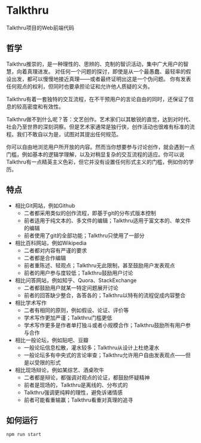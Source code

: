 # Talkthru

Talkthru项目的Web前端代码

## 哲学

Talkthru推崇的，是一种理性的、思辨的、克制的智识活动，集中广大用户的智慧，向着真理进发。 对任何一个问题的探讨，即使是从一个最愚蠢、最轻率的假设出发，都可以慢慢地接近真理——或者最终证明出这是一个伪问题。 你有发表任何观点的权利，但同时也要承担论证和允许他人质疑的义务。

Talkthru有着一套独特的交互流程，在不干预用户的言论自由的同时，还保证了信息的较高密度和有效性。

Talkthru做不到什么呢？答：文艺创作。艺术家们以其敏锐的直觉，达到对时代、社会乃至世界的深刻洞察。但是艺术家通常是独行侠，创作活动也很难有标准的流程。我们不敢自以为是，试图对其提出任何规范。

你可以自由地浏览用户所开放的内容。然而当你想要参与讨论创作，就会遇到一点门槛，例如基本的逻辑学理解，以及对稍显复杂的交互流程的适应。你可以说Talkthru有一点精英主义色彩，但它并没有设置任何形式主义的门槛，例如你的学历。

## 特点

- 相比Git网站，例如Github
  - 二者都采用类似的创作流程，即基于git的分布式版本控制
  - 前者适用于纯文本的、多文件的编辑；Talkthru适用于富文本的、单文件的编辑
  - 前者使用了git的全部功能；Talkthru只使用了一部分
- 相比百科网站，例如Wikipedia
  - 二者都对内容有严谨的要求
  - 二者都是合作编辑
  - 前者重陈述、轻观点；Talkthru无此限制，甚至鼓励用户发表观点
  - 前者的用户参与度较低；Talkthru鼓励用户讨论
- 相比问答网站，例如知乎、Quora、StackExchange
  - 二者都鼓励用户就某一特定问题展开讨论
  - 前者的回答缺少整合，各答各的；Talkthru以特有的流程促成内容整合
- 相比学术写作
  - 二者有相同的原则，例如假设、论证、评价等
  - 学术写作更加严谨；Talkthru门槛更低
  - 学术写作更多是作者单打独斗或者小规模合作；Talkthru鼓励所有用户参与合作
- 相比一般论坛，例如贴吧、豆瓣
  - 一般论坛信息松散，灌水较多；Talkthru从设计上杜绝灌水
  - 一般论坛多有中央式的言论审查；Talkthru允许用户自由发表观点——但是以受限的形式
- 相比现场辩论，例如某综艺、酒桌吹牛
  - 二者都是辩论，都强调对观点的论证，都鼓励怀疑精神
  - 前者是现场的，Talkthru是离线的、分布式的
  - Talkthru强调更纯粹的理性，避免诉诸情感
  - 前者可能看重输赢；Talkthru看重对真理的追寻

## 如何运行

```shell
npm run start
```
